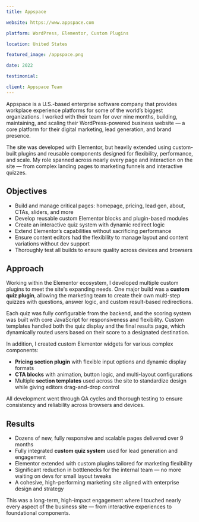 ```yaml
---
title: Appspace

website: https://www.appspace.com

platform: WordPress, Elementor, Custom Plugins

location: United States

featured_image: /appspace.png

date: 2022

testimonial: 

client: Appspace Team
---
```


Appspace is a U.S.-based enterprise software company that provides workplace experience platforms for some of the world’s biggest organizations. I worked with their team for over nine months, building, maintaining, and scaling their WordPress-powered business website — a core platform for their digital marketing, lead generation, and brand presence.

The site was developed with Elementor, but heavily extended using custom-built plugins and reusable components designed for flexibility, performance, and scale. My role spanned across nearly every page and interaction on the site — from complex landing pages to marketing funnels and interactive quizzes.

## Objectives

- Build and manage critical pages: homepage, pricing, lead gen, about, CTAs, sliders, and more  
- Develop reusable custom Elementor blocks and plugin-based modules  
- Create an interactive quiz system with dynamic redirect logic  
- Extend Elementor’s capabilities without sacrificing performance  
- Ensure content editors had the flexibility to manage layout and content variations without dev support  
- Thoroughly test all builds to ensure quality across devices and browsers

## Approach

Working within the Elementor ecosystem, I developed multiple custom plugins to meet the site's expanding needs. One major build was a **custom quiz plugin**, allowing the marketing team to create their own multi-step quizzes with questions, answer logic, and custom result-based redirections.

Each quiz was fully configurable from the backend, and the scoring system was built with core JavaScript for responsiveness and flexibility. Custom templates handled both the quiz display and the final results page, which dynamically routed users based on their score to a designated destination.

In addition, I created custom Elementor widgets for various complex components:
- **Pricing section plugin** with flexible input options and dynamic display formats  
- **CTA blocks** with animation, button logic, and multi-layout configurations  
- Multiple **section templates** used across the site to standardize design while giving editors drag-and-drop control

All development went through QA cycles and thorough testing to ensure consistency and reliability across browsers and devices.

## Results

- Dozens of new, fully responsive and scalable pages delivered over 9 months  
- Fully integrated **custom quiz system** used for lead generation and engagement  
- Elementor extended with custom plugins tailored for marketing flexibility  
- Significant reduction in bottlenecks for the internal team — no more waiting on devs for small layout tweaks  
- A cohesive, high-performing marketing site aligned with enterprise design and strategy

This was a long-term, high-impact engagement where I touched nearly every aspect of the business site — from interactive experiences to foundational components.
